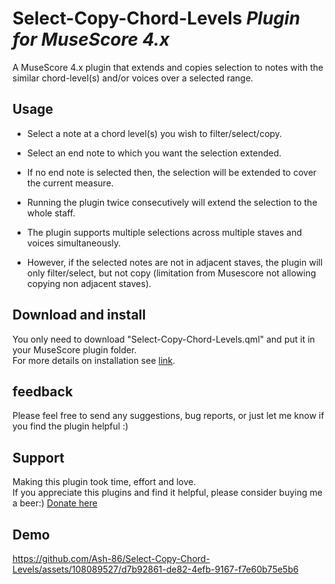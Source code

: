 # Select-Copy-Chord-Levels *Plugin for MuseScore 4.x*
 A MuseScore 4.x plugin that extends and copies selection to notes with the similar chord-level(s) and/or voices over a selected range.  

 ## Usage
 - Select a note at a chord level(s) you wish to filter/select/copy.

 - Select an end note to which you want the selection extended.
 
 - If no end note is selected then, the selection will be extended to cover the current measure. 

 - Running the plugin twice consecutively will extend the selection to the whole staff.

 - The plugin supports multiple selections across multiple staves and voices simultaneously. 

 - However, if the selected notes are not in adjacent staves, the plugin will only filter/select, but not copy (limitation from Musescore not allowing copying non adjacent staves).

 ## Download and install
 You only need to download "Select-Copy-Chord-Levels.qml" and put it in your MuseScore plugin folder.  
 For more details on installation see [link](https://musescore.org/en/handbook/3/plugins#installation).

 ## feedback
 Please feel free to send any suggestions, bug reports, or just let me know if you find the plugin helpful  :)

 ## Support 
 Making this plugin took time, effort and love.   
 If you appreciate this plugins and find it helpful, please consider buying me a beer:) 
 [Donate here](https://www.paypal.com/donate/?hosted_button_id=BH676KMHGVHC8)


 ## Demo
 https://github.com/Ash-86/Select-Copy-Chord-Levels/assets/108089527/d7b92861-de82-4efb-9167-f7e60b75e5b6

